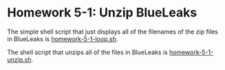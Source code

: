 # Homework 5-1: Unzip BlueLeaks

The simple shell script that just displays all of the filenames of the zip files in BlueLeaks is [homework-5-1-loop.sh](./homework-5-1-loop.sh).

The shell script that unzips all of the files in BlueLeaks is [homework-5-1-unzip.sh](./homework-5-1-unzip.sh).